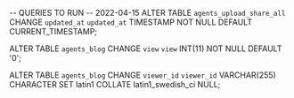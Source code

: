 -- QUERIES TO RUN --
2022-04-15
ALTER TABLE `agents_upload_share_all` CHANGE `updated_at` `updated_at` TIMESTAMP NOT NULL DEFAULT CURRENT_TIMESTAMP;

ALTER TABLE `agents_blog` CHANGE `view` `view` INT(11) NOT NULL DEFAULT '0';

ALTER TABLE `agents_blog` CHANGE `viewer_id` `viewer_id` VARCHAR(255) CHARACTER SET latin1 COLLATE latin1_swedish_ci NULL;
